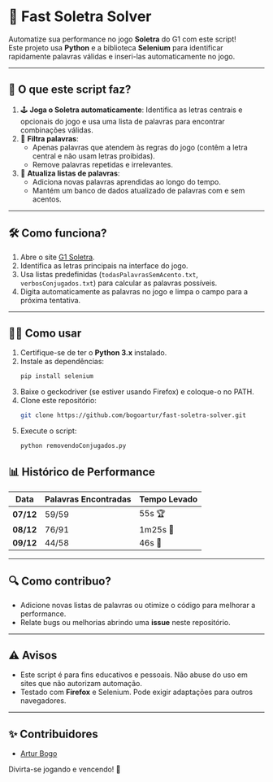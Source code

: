 # 📝 **Fast Soletra Solver**  
Automatize sua performance no jogo **Soletra** do G1 com este script!  
Este projeto usa **Python** e a biblioteca **Selenium** para identificar rapidamente palavras válidas e inseri-las automaticamente no jogo.

---

## 🚀 **O que este script faz?**
1. 🕹️ **Joga o Soletra automaticamente**: Identifica as letras centrais e opcionais do jogo e usa uma lista de palavras para encontrar combinações válidas.
2. 📖 **Filtra palavras**:
   - Apenas palavras que atendem às regras do jogo (contêm a letra central e não usam letras proibidas).
   - Remove palavras repetidas e irrelevantes.
3. 🔄 **Atualiza listas de palavras**:
   - Adiciona novas palavras aprendidas ao longo do tempo.
   - Mantém um banco de dados atualizado de palavras com e sem acentos.

---

## 🛠️ **Como funciona?**
1. Abre o site [G1 Soletra](https://g1.globo.com/jogos/soletra/).
2. Identifica as letras principais na interface do jogo.
3. Usa listas predefinidas (`todasPalavrasSemAcento.txt`, `verbosConjugados.txt`) para calcular as palavras possíveis.
4. Digita automaticamente as palavras no jogo e limpa o campo para a próxima tentativa.

---

## 🧑‍💻 **Como usar**
1. Certifique-se de ter o **Python 3.x** instalado.
2. Instale as dependências:
   ```bash
   pip install selenium
3. Baixe o geckodriver (se estiver usando Firefox) e coloque-o no PATH.
4. Clone este repositório:
   ```bash
   git clone https://github.com/bogoartur/fast-soletra-solver.git
5. Execute o script:
   ```bash
   python removendoConjugados.py
   
## 📊 **Histórico de Performance**
| **Data**   | **Palavras Encontradas** | **Tempo Levado** |
|------------|---------------------------|------------------|
| **07/12**  | 59/59                    | 55s 🏆           |
| **08/12**  | 76/91                    | 1m25s 🚀           |
| **09/12**  | 44/58                    | 46s 🚀           |

---

## 🔍 **Como contribuo?**
- Adicione novas listas de palavras ou otimize o código para melhorar a performance.
- Relate bugs ou melhorias abrindo uma **issue** neste repositório.

---

## ⚠️ **Avisos**
- Este script é para fins educativos e pessoais. Não abuse do uso em sites que não autorizam automação.
- Testado com **Firefox** e Selenium. Pode exigir adaptações para outros navegadores.

---

## ✨ **Contribuidores**
- [Artur Bogo](https://github.com/bogoartur)  

Divirta-se jogando e vencendo! 🎉
